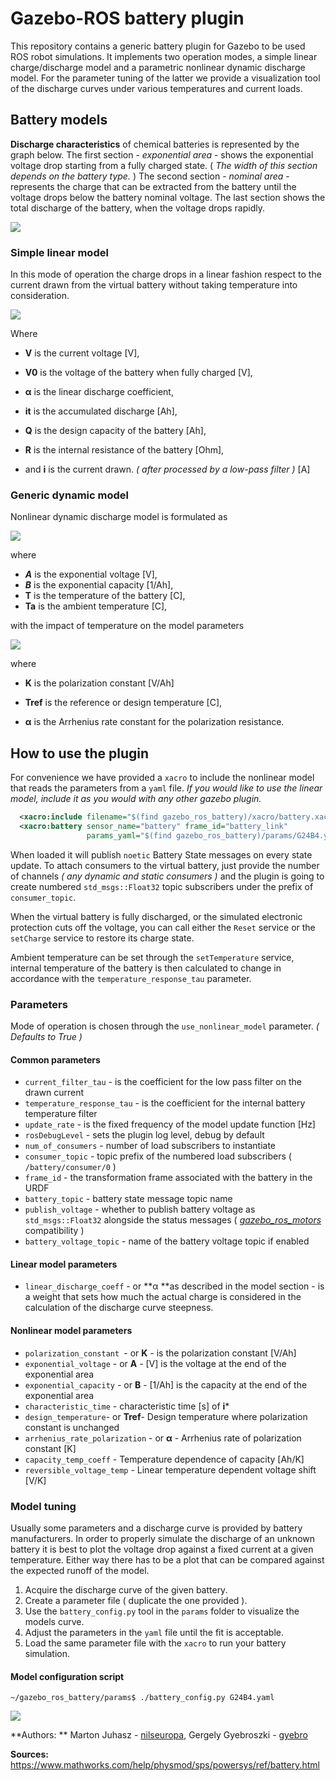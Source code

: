 # Gazebo-ROS battery plugin

This repository contains a generic battery plugin for Gazebo to be used ROS robot simulations. It implements two operation modes, a simple linear charge/discharge model and a parametric nonlinear dynamic discharge model. For the parameter tuning of the latter we provide a visualization tool of the discharge curves under various temperatures and current loads.

## Battery models

**Discharge characteristics** of chemical batteries is represented by the graph below. The first section - *exponential area* - shows the exponential voltage drop starting from a fully charged state. ( *The width of this section depends on the battery type.* ) The second section - *nominal area* -  represents the charge that can be extracted from the battery until the voltage drops below the battery nominal voltage. The last section shows the total discharge of the battery, when the voltage drops rapidly.

![](doc/characteristics.png)



### Simple linear model

In this mode of operation the charge drops in a linear fashion respect to the current drawn from the virtual battery without taking temperature into consideration. 

![](doc/linear_model.png)

Where 

* **V** is the current voltage [V], 

* **V0** is the voltage of the battery when fully charged [V],
* **α** is the linear discharge coefficient,
* **it** is the accumulated discharge [Ah],
* **Q** is the design capacity of the battery [Ah],
* **R** is the internal resistance of the battery [Ohm],
* and **i** is the current drawn. *( after processed by a low-pass filter )* [A]



### Generic dynamic model

Nonlinear dynamic discharge model is formulated as

![](doc/generic_model.png)

where

* ***A*** is the exponential voltage [V],
* ***B*** is the exponential capacity [1/Ah],
* **T** is the temperature of the battery [C],
* **Ta** is the ambient temperature [C],

with the impact of temperature on the model parameters

![](doc/temp_effect.png)

where

* **K** is the polarization constant [V/Ah]

* **Tref** is the reference or design temperature [C],

* **α** is the Arrhenius rate constant for the polarization resistance.

  

## How to use the plugin

For convenience we have provided a `xacro` to include the nonlinear model that reads the parameters from a `yaml` file. _If you would like to use the linear model, include it as you would with any other gazebo plugin._

```xml
  <xacro:include filename="$(find gazebo_ros_battery)/xacro/battery.xacro"/>
  <xacro:battery sensor_name="battery" frame_id="battery_link" 
                 params_yaml="$(find gazebo_ros_battery)/params/G24B4.yaml"/>
```

When loaded it will publish `noetic` Battery State messages on every state update. To attach consumers to the virtual battery, just provide the number of channels *( any dynamic and static consumers )* and the plugin is going to create numbered `std_msgs::Float32` topic subscribers under the prefix of `consumer_topic`.

When the virtual battery is fully discharged, or the simulated electronic protection cuts off the voltage, you can call either the `Reset` service or the `setCharge` service to restore its charge state.

Ambient temperature can be set through the `setTemperature` service, internal temperature of the battery is then calculated to change in accordance with the `temperature_response_tau` parameter.

### Parameters

Mode of operation is chosen through the `use_nonlinear_model` parameter. *( Defaults to True )*

#### Common parameters

- `current_filter_tau` - is the coefficient for the low pass filter on the drawn current
- `temperature_response_tau` - is the coefficient for the internal battery temperature filter
- `update_rate` - is the fixed frequency of the model update function [Hz]
- `rosDebugLevel` - sets the plugin log level, debug by default
- `num_of_consumers` - number of load subscribers to instantiate
- `consumer_topic` - topic prefix of the numbered load subscribers ( `/battery/consumer/0` )
- `frame_id` - the transformation frame associated with the battery in the URDF
- `battery_topic` - battery state message topic name
- `publish_voltage` - whether to publish battery voltage as `std_msgs::Float32` alongside the status messages ( *[gazebo_ros_motors](https://github.com/nilseuropa/gazebo_ros_motors)* compatibility )
- `battery_voltage_topic` - name of the battery voltage topic if enabled

#### Linear model parameters

* `linear_discharge_coeff` - or **α **as described in the model section - is a weight that sets how much the actual charge is considered in the calculation of the discharge curve steepness.

#### Nonlinear model parameters

* `polarization_constant `- or **K** - is the polarization constant [V/Ah]
* `exponential_voltage` - or **A** - [V] is the voltage at the end of the exponential area
* `exponential_capacity` - or **B** - [1/Ah] is the capacity at the end of the exponential area
* `characteristic_time` - characteristic time [s] of **i***
* `design_temperature`- or **Tref**- Design temperature where polarization constant is unchanged
* `arrhenius_rate_polarization` - or **α** - Arrhenius rate of polarization constant [K]
* `capacity_temp_coeff` - Temperature dependence of capacity [Ah/K]
* `reversible_voltage_temp` - Linear temperature dependent voltage shift [V/K]

### Model tuning

Usually some parameters and a discharge curve is provided by battery manufacturers. In order to properly simulate the discharge of an unknown battery it is best to plot the voltage drop against a fixed current at a given temperature. Either way there has to be a plot that can be compared against the expected runoff of the model.

1. Acquire the discharge curve of the given battery.
2. Create a parameter file ( duplicate the one provided ).
3. Use the `battery_config.py` tool in the `params` folder to visualize the models curve.
4. Adjust the parameters in the `yaml` file until the fit is acceptable. 
5. Load the same parameter file with the `xacro` to run your battery simulation.

#### Model configuration script

`~/gazebo_ros_battery/params$ ./battery_config.py G24B4.yaml`

![](doc/config_tool.png)



**Authors: ** Marton Juhasz - [nilseuropa](https://github.com/nilseuropa), Gergely Gyebroszki - [gyebro](https://github.com/gyebro)

**Sources:** https://www.mathworks.com/help/physmod/sps/powersys/ref/battery.html

